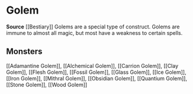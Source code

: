 ﻿---
id: '220'
name: Golem
rarity: Common
source: '[[DATABASE/source/Bestiary|Bestiary]]'
trait:
- Golem
type: Trait

---
# Golem

**Source** [[Bestiary]]
Golems are a special type of construct. Golems are immune to almost all magic, but most have a weakness to certain spells.

## Monsters

[[Adamantine Golem]], [[Alchemical Golem]], [[Carrion Golem]], [[Clay Golem]], [[Flesh Golem]], [[Fossil Golem]], [[Glass Golem]], [[Ice Golem]], [[Iron Golem]], [[Mithral Golem]], [[Obsidian Golem]], [[Quantium Golem]], [[Stone Golem]], [[Wood Golem]]